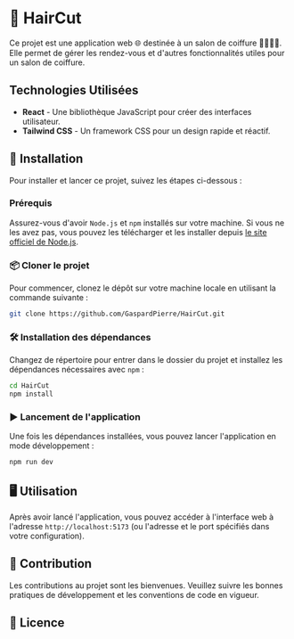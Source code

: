 

# 🌟 HairCut

Ce projet est une application web 🌐 destinée à un salon de coiffure 💇‍♀️💇‍♂️. Elle permet de gérer les rendez-vous et d'autres fonctionnalités utiles pour un salon de coiffure.

## Technologies Utilisées

- **React** - Une bibliothèque JavaScript pour créer des interfaces utilisateur.
- **Tailwind CSS** - Un framework CSS pour un design rapide et réactif.

## 🚀 Installation

Pour installer et lancer ce projet, suivez les étapes ci-dessous :

### Prérequis

Assurez-vous d'avoir `Node.js` et `npm` installés sur votre machine. Si vous ne les avez pas, vous pouvez les télécharger et les installer depuis [le site officiel de Node.js](https://nodejs.org/).

### 📦 Cloner le projet

Pour commencer, clonez le dépôt sur votre machine locale en utilisant la commande suivante :

```bash
git clone https://github.com/GaspardPierre/HairCut.git
```

### 🛠 Installation des dépendances

Changez de répertoire pour entrer dans le dossier du projet et installez les dépendances nécessaires avec `npm` :

```bash
cd HairCut
npm install
```

### ▶️ Lancement de l'application

Une fois les dépendances installées, vous pouvez lancer l'application en mode développement :

```bash
npm run dev
```

## 🖥 Utilisation

Après avoir lancé l'application, vous pouvez accéder à l'interface web à l'adresse `http://localhost:5173` (ou l'adresse et le port spécifiés dans votre configuration).

## 👥 Contribution

Les contributions au projet sont les bienvenues. Veuillez suivre les bonnes pratiques de développement et les conventions de code en vigueur.

## 📜 Licence

